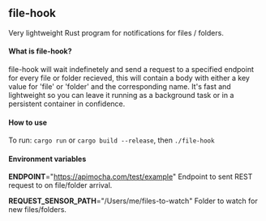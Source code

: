 ## file-hook

Very lightweight Rust program for notifications for files / folders.

#### What is file-hook?

file-hook will wait indefinetely and send a request to a specified endpoint for every file or folder recieved, this will contain a body with either a key value for 'file' or 'folder' and the corresponding name. It's fast and lightweight so you can leave it running as a background task or in a persistent container in confidence.

#### How to use

To run:
`cargo run` or `cargo build --release`, then `./file-hook`

#### Environment variables

**ENDPOINT**="https://apimocha.com/test/example"
Endpoint to sent REST request to on file/folder arrival.

**REQUEST_SENSOR_PATH**="/Users/me/files-to-watch"
Folder to watch for new files/folders.
